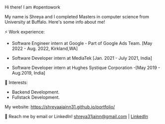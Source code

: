  Hi there! I am #opentowork

 My name is Shreya and I completed Masters in computer science from University at Buffalo. Here's some info about me!

⚡ Work experience:

 * Software Engineer intern at Google - Part of Google Ads Team. [May 2022 - Aug. 2022, Kirkland,WA]

 * Software Developer intern at MediaTek [Jan. 2021 - July 2021, India]

 * Software Developer intern at Hughes Systique Corporation -[May 2019 - Aug.2019, India]

🌱 Interests:

  * Backend Development.
  * Fullstack Development.

My website: https://shreyaajainn31.github.io/portfolio/

💬 Reach me by email or LinkedIn! shreya31jainn@gmail.com | [LinkedIn](https://www.linkedin.com/in/shreya-jain-4784b8176/)
